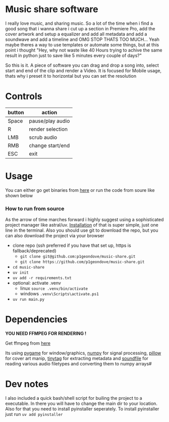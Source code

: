 # Music share software
I really love music, and sharing music. So a lot of the time when i find a good song that i wanna share i cut up a section in Premiere Pro, add the cover artwork and setup a equalizer and add all metadata and add a soundwave and add a timeline and OMG STOP THATS TOO MUCH...
Yeah maybe theres a way to use templates or automate some things, but at this point i thought "Hey, why not waste like 40 Hours trying to achive the same result in python just to save like 5 minutes every couple of days?"

So this is it. A piece of software you can drag and drop a song into, select start and end of the clip and render a Video. It is focused for Mobile usage, thats why i preset it to horizontal but you can set the resolution

# Controls
| button | action           |
|--------|------------------|
| Space  | pause/play audio |
| R      | render selection |
| LMB    | scrub audio      |
| RMB    | change start/end |
| ESC    | exit             |

# Usage
You can either go get binaries from [here](https://github.com/p1geondove/music-share/releases) or run the code from soure like shown below

### How to run from source

As the arrow of time marches forward i highly suggest using a sophisticated project manager like astral/uv. [Installation](https://docs.astral.sh/uv/getting-started/installation/) of that is super simple, just one line in the terminal. Also you should use git to download the repo, but you can also download the project via your browser

- clone repo (ssh preferred if you have that set up, https is fallback/deprecated)
  - `git clone git@github.com:p1geondove/music-share.git`
  - `git clone https://github.com/p1geondove/music-share.git`
- `cd music-share`
- `uv init`
- `uv add -r requirements.txt`
- optional: activate .venv
  - linux `source .venv/bin/activate`
  - windows `.venv\Scripts\activate.ps1`
- `uv run main.py`

# Dependencies
**YOU NEED FFMPEG FOR RENDERING !**

Get ffmpeg from [here](https://www.ffmpeg.org/download.html)

Its using [pygame](https://pypi.org/project/pygame/) for window/graphics, [numpy](https://pypi.org/project/numpy/) for signal processing, [pillow](https://pypi.org/project/pillow/) for cover art manip, [tinytag](https://pypi.org/project/tinytag/) for extracting metadata and [soundfile](https://pypi.org/project/soundfile/) for reading various audio filetypes and converting them to numpy arrays#

# Dev notes
I also included a quick bash/shell script for builing the project to a executable. In there you will have to change the main dir to your location. Also for that you need to install pyinstaller seperately. To install pyinstaller just run `uv add pyinstaller`